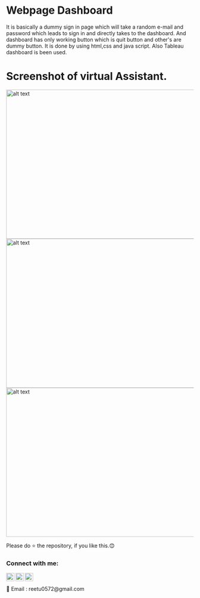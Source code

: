 # Webpage Dashboard
It is basically a dummy sign in page which will take a random e-mail and password which leads to sign in and directly takes to the dashboard. 
And dashboard has only working button which is quit button and other's are dummy button.
It is done by using html,css and java script. Also Tableau dashboard is been used.



# Screenshot of virtual Assistant.
<img src="https://github.com/06Reetu/Webpage-Dashboard-Tabluea-/blob/main/Screenshot%20(51).png" alt="alt text" height="400" width="600"/>         <img src="https://github.com/06Reetu/Webpage-Dashboard-Tabluea-/blob/main/Screenshot%20(52).png" alt="alt text" height="400" width="600"/>          <img src="https://github.com/06Reetu/Webpage-Dashboard-Tabluea-/blob/main/Screenshot%20(53).png" alt="alt text" height="400" width="600"/>   




Please do ⭐ the repository, if you like this.😊


### Connect with me:


[<img align="left" alt="codeSTACKr | Twitter" width="22px" src="https://cdn.jsdelivr.net/npm/simple-icons@v3/icons/twitter.svg" />][twitter]
[<img align="left" alt="codeSTACKr | LinkedIn" width="22px" src="https://cdn.jsdelivr.net/npm/simple-icons@v3/icons/linkedin.svg" />][linkedin]
[<img align="left" alt="codeSTACKr | Instagram" width="22px" src="https://cdn.jsdelivr.net/npm/simple-icons@v3/icons/instagram.svg" />][instagram]

<br />

<br />
 📧 Email : reetu0572@gmail.com





[twitter]: https://twitter.com/Reetu23403806
[instagram]: https://www.instagram.com/_imreetumehra_/
[linkedin]: https://www.linkedin.com/in/reetu-kumari-304788209/
